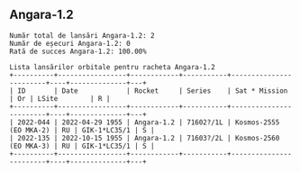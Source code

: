 ## Angara-1.2

    Număr total de lansări Angara-1.2: 2
    Număr de eșecuri Angara-1.2: 0
    Rată de succes Angara-1.2: 100.00%
    
    Lista lansărilor orbitale pentru racheta Angara-1.2
    +----------+-----------------+------------+-----------+------------------------+----+--------------+---+
    | ID       | Date            | Rocket     | Series    | Sat * Mission          | Or | LSite        | R |
    +----------+-----------------+------------+-----------+------------------------+----+--------------+---+
    | 2022-044 | 2022-04-29 1955 | Angara-1.2 | 71602?/1L | Kosmos-2555 (EO MKA-2) | RU | GIK-1*LC35/1 | S |
    | 2022-135 | 2022-10-15 1955 | Angara-1.2 | 71603?/2L | Kosmos-2560 (EO MKA-3) | RU | GIK-1*LC35/1 | S |
    +----------+-----------------+------------+-----------+------------------------+----+--------------+---+
    

